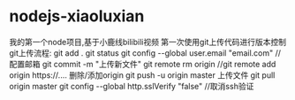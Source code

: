 # nodejs-xiaoluxian
我的第一个node项目,基于小鹿线bilibili视频
第一次使用git上传代码进行版本控制
git上传流程:
git add .
git status
git config --global user.email "email.com" //配置邮箱
git commit -m "上传新文件"
git remote rm origin   //git remote add origin https://....    删除/添加origin
git push -u origin master 上传文件
git pull origin master 
git config --global http.sslVerify "false"  //取消ssh验证


